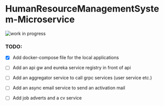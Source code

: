 # HumanResourceManagementSystem-Microservice

![work in progress](https://user-images.githubusercontent.com/61317042/233301717-f392c28f-e192-4ce4-b784-d0815680b749.png)

### TODO: 

- [x] Add docker-compose file for the local applications
- [ ] Add an api gw and eureka service registry in front of api
- [ ] Add an aggregator service to call grpc services (user service etc.)
- [ ] Add an async email service to send an activation mail
- [ ] Add job adverts and a cv service
  